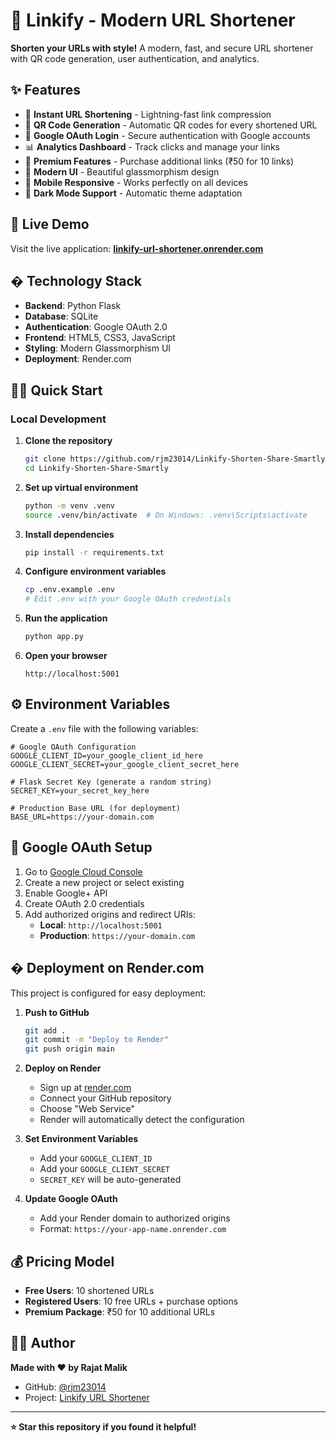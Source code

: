 # 🔗 Linkify - Modern URL Shortener

**Shorten your URLs with style!** A modern, fast, and secure URL shortener with QR code generation, user authentication, and analytics.

## ✨ Features

- 🚀 **Instant URL Shortening** - Lightning-fast link compression
- 📱 **QR Code Generation** - Automatic QR codes for every shortened URL  
- 🔐 **Google OAuth Login** - Secure authentication with Google accounts
- 📊 **Analytics Dashboard** - Track clicks and manage your links
- 💎 **Premium Features** - Purchase additional links (₹50 for 10 links)
- 🎨 **Modern UI** - Beautiful glassmorphism design
- 📱 **Mobile Responsive** - Works perfectly on all devices
- 🌙 **Dark Mode Support** - Automatic theme adaptation

## 🚀 Live Demo

Visit the live application: **[linkify-url-shortener.onrender.com](https://linkify-url-shortener.onrender.com)**

## �️ Technology Stack

- **Backend**: Python Flask
- **Database**: SQLite  
- **Authentication**: Google OAuth 2.0
- **Frontend**: HTML5, CSS3, JavaScript
- **Styling**: Modern Glassmorphism UI
- **Deployment**: Render.com

## 🏃‍♂️ Quick Start

### Local Development

1. **Clone the repository**
   ```bash
   git clone https://github.com/rjm23014/Linkify-Shorten-Share-Smartly.git
   cd Linkify-Shorten-Share-Smartly
   ```

2. **Set up virtual environment**
   ```bash
   python -m venv .venv
   source .venv/bin/activate  # On Windows: .venv\Scripts\activate
   ```

3. **Install dependencies**
   ```bash
   pip install -r requirements.txt
   ```

4. **Configure environment variables**
   ```bash
   cp .env.example .env
   # Edit .env with your Google OAuth credentials
   ```

5. **Run the application**
   ```bash
   python app.py
   ```

6. **Open your browser**
   ```
   http://localhost:5001
   ```

## ⚙️ Environment Variables

Create a `.env` file with the following variables:

```env
# Google OAuth Configuration
GOOGLE_CLIENT_ID=your_google_client_id_here
GOOGLE_CLIENT_SECRET=your_google_client_secret_here

# Flask Secret Key (generate a random string)
SECRET_KEY=your_secret_key_here

# Production Base URL (for deployment)
BASE_URL=https://your-domain.com
```

## 🔐 Google OAuth Setup

1. Go to [Google Cloud Console](https://console.cloud.google.com/)
2. Create a new project or select existing
3. Enable Google+ API
4. Create OAuth 2.0 credentials
5. Add authorized origins and redirect URIs:
   - **Local**: `http://localhost:5001`
   - **Production**: `https://your-domain.com`

## � Deployment on Render.com

This project is configured for easy deployment:

1. **Push to GitHub**
   ```bash
   git add .
   git commit -m "Deploy to Render"
   git push origin main
   ```

2. **Deploy on Render**
   - Sign up at [render.com](https://render.com)
   - Connect your GitHub repository
   - Choose "Web Service"
   - Render will automatically detect the configuration

3. **Set Environment Variables**
   - Add your `GOOGLE_CLIENT_ID`
   - Add your `GOOGLE_CLIENT_SECRET`
   - `SECRET_KEY` will be auto-generated

4. **Update Google OAuth**
   - Add your Render domain to authorized origins
   - Format: `https://your-app-name.onrender.com`

## 💰 Pricing Model

- **Free Users**: 10 shortened URLs
- **Registered Users**: 10 free URLs + purchase options
- **Premium Package**: ₹50 for 10 additional URLs

## 👨‍💻 Author

**Made with ❤️ by Rajat Malik**

- GitHub: [@rjm23014](https://github.com/rjm23014)
- Project: [Linkify URL Shortener](https://github.com/rjm23014/Linkify-Shorten-Share-Smartly)

---

**⭐ Star this repository if you found it helpful!**
